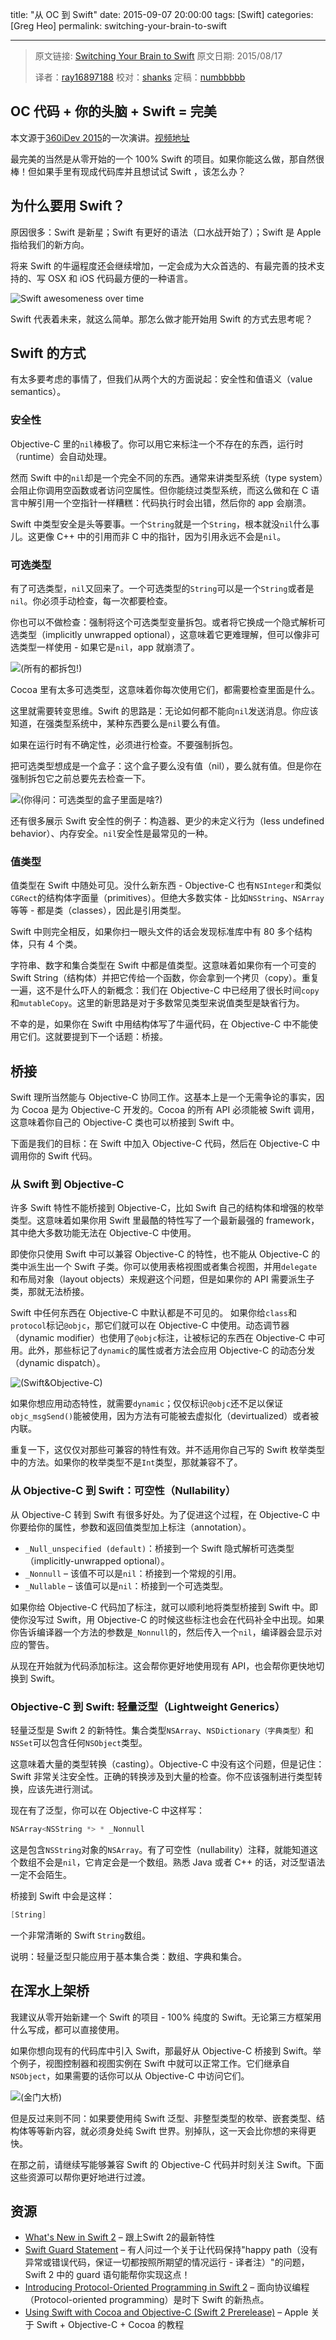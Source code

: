 title: "从 OC 到 Swift"
date: 2015-09-07 20:00:00
tags: [Swift]
categories: [Greg Heo]
permalink: switching-your-brain-to-swift

---
> 原文链接: [Switching Your Brain to Swift](http://gregheo.com/blog/switching-your-brain-to-swift/)
> 原文日期: 2015/08/17
> 
> 译者：[ray16897188](http://www.jianshu.com/users/97c49dfd1f9f/latest_articles)
> 校对：[shanks](http://codebuild.me)
> 定稿：[numbbbbb](https://github.com/numbbbbb)

## OC 代码 + 你的头脑 + Swift = 完美

本文源于[360iDev 2015](http://360idev.com/)的一次演讲。[视频地址](https://vimeopro.com/360conferences/360idev-2015/video/137530879)

最完美的当然是从零开始的一个 100% Swift 的项目。如果你能这么做，那自然很棒！但如果手里有现成代码库并且想试试 Swift ，该怎么办？

<!--more-->

## 为什么要用 Swift？

原因很多：Swift 是新星；Swift 有更好的语法（口水战开始了）；Swift 是 Apple 指给我们的新方向。

将来 Swift 的牛逼程度还会继续增加，一定会成为大众首选的、有最完善的技术支持的、写 OSX 和 iOS 代码最方便的一种语言。

![Swift awesomeness over time](/img/articles/switching-your-brain-to-swift/objs-swift-awesomeness.png)

Swift 代表着未来，就这么简单。那怎么做才能开始用 Swift 的方式去思考呢？

## Swift 的方式

有太多要考虑的事情了，但我们从两个大的方面说起：安全性和值语义（value semantics）。

### 安全性

Objective-C 里的`nil`棒极了。你可以用它来标注一个不存在的东西，运行时（runtime）会自动处理。

然而 Swift 中的`nil`却是一个完全不同的东西。通常来讲类型系统（type system）会阻止你调用空函数或者访问空属性。但你能绕过类型系统，而这么做和在 C 语言中解引用一个空指针一样糟糕：代码执行时会出错，然后你的 app 会崩溃。

Swift 中类型安全是头等要事。一个`String`就是一个`String`，根本就没`nil`什么事儿。这更像 C++ 中的引用而非 C 中的指针，因为引用永远不会是`nil`。

### 可选类型

有了可选类型，`nil`又回来了。一个可选类型的`String`可以是一个`String`或者是`nil`。你必须手动检查，每一次都要检查。

你也可以不做检查：强制将这个可选类型变量拆包。或者将它换成一个隐式解析可选类型（implicitly unwrapped optional），这意味着它更难理解，但可以像非可选类型一样使用 - 如果它是`nil`，app 就崩溃了。

![(所有的都拆包!)](/img/articles/switching-your-brain-to-swift/objs-unwrap.png)

Cocoa 里有太多可选类型，这意味着你每次使用它们，都需要检查里面是什么。

这里就需要转变思维。Swift 的思路是：无论如何都不能向`nil`发送消息。你应该知道，在强类型系统中，某种东西要么是`nil`要么有值。

如果在运行时有不确定性，必须进行检查。不要强制拆包。

把可选类型想成是一个盒子：这个盒子要么没有值（nil），要么就有值。但是你在强制拆包它之前总要先去检查一下。

![(你得问：可选类型的盒子里面是啥?)](/img/articles/switching-your-brain-to-swift/objs-box.jpg)

还有很多展示 Swift 安全性的例子：构造器、更少的未定义行为（less undefined behavior）、内存安全。`nil`安全性是最常见的一种。

### 值类型

值类型在 Swift 中随处可见。没什么新东西 - Objective-C 也有`NSInteger`和类似`CGRect`的结构体字面量（primitives）。但绝大多数实体 - 比如`NSString`、`NSArray`等等 - 都是类（classes），因此是引用类型。

Swift 中则完全相反，如果你扫一眼头文件的话会发现标准库中有 80 多个结构体，只有 4 个类。

字符串、数字和集合类型在 Swift 中都是值类型。这意味着如果你有一个可变的 Swift String（结构体）并把它传给一个函数，你会拿到一个拷贝（copy）。重复一遍，这不是什么吓人的新概念：我们在 Objective-C 中已经用了很长时间`copy`和`mutableCopy`。这里的新思路是对于多数常见类型来说值类型是缺省行为。

不幸的是，如果你在 Swift 中用结构体写了牛逼代码，在 Objective-C 中不能使用它们。这就要提到下一个话题：桥接。

## 桥接

Swift 理所当然能与 Objective-C 协同工作。这基本上是一个无需争论的事实，因为 Cocoa 是为 Objective-C 开发的。Cocoa 的所有 API 必须能被 Swift 调用，这意味着你自己的 Objective-C 类也可以桥接到 Swift 中。

下面是我们的目标：在 Swift 中加入 Objective-C 代码，然后在 Objective-C 中调用你的 Swift 代码。

### 从 Swift 到 Objective-C

许多 Swift 特性不能桥接到 Objective-C，比如 Swift 自己的结构体和增强的枚举类型。这意味着如果你用 Swift 里最酷的特性写了一个最新最强的 framework，其中绝大多数功能无法在 Objective-C 中使用。

即使你只使用 Swift 中可以兼容 Objective-C 的特性，也不能从 Objective-C 的类中派生出一个 Swift 子类。你可以使用表格视图或者集合视图，并用`delegate`和布局对象（layout objects）来规避这个问题，但是如果你的 API 需要派生子类，那就无法桥接。

Swift 中任何东西在 Objective-C 中默认都是不可见的。
如果你给`class`和`protocol`标记`@objc`，那它们就可以在 Objective-C 中使用。动态调节器（dynamic modifier）也使用了`@objc`标注，让被标记的东西在 Objective-C 中可用。此外，那些标记了`dynamic`的属性或者方法会应用 Objective-C 的动态分发（dynamic dispatch）。

![(Swift&Objective-C)](/img/articles/switching-your-brain-to-swift/objs-objc-dynamic.png)

如果你想应用动态特性，就需要`dynamic`；仅仅标识`@objc`还不足以保证`objc_msgSend()`能被使用，因为方法有可能被去虚拟化（devirtualized）或者被内联。

重复一下，这仅仅对那些可兼容的特性有效。并不适用你自己写的 Swift 枚举类型中的方法。如果你的枚举类型不是`Int`类型，那就兼容不了。

### 从 Objective-C 到 Swift：可空性（Nullability）

从 Objective-C 转到 Swift 有很多好处。为了促进这个过程，在 Objective-C 中你要给你的属性，参数和返回值类型加上标注（annotation）。

- `_Null_unspecified (default)`：桥接到一个 Swift 隐式解析可选类型（implicitly-unwrapped optional）。
- `_Nonnull` – 该值不可以是`nil`：桥接到一个常规的引用。
- `_Nullable` – 该值可以是`nil`：桥接到一个可选类型。

如果你给 Objective-C 代码加了标注，就可以顺利地将类型桥接到 Swift 中。即使你没写过 Swift，用 Objective-C 的时候这些标注也会在代码补全中出现。如果你告诉编译器一个方法的参数是`_Nonnull`的，然后传入一个`nil`，编译器会显示对应的警告。

从现在开始就为代码添加标注。这会帮你更好地使用现有 API，也会帮你更快地切换到 Swift。

### Objective-C 到 Swift: 轻量泛型（Lightweight Generics）

轻量泛型是 Swift 2 的新特性。集合类型`NSArray`、`NSDictionary（字典类型）`和`NSSet`可以包含任何`NSObject`类型。

这意味着大量的类型转换（casting）。Objective-C 中没有这个问题，但是记住：Swift 非常关注安全性。正确的转换涉及到大量的检查。你不应该强制进行类型转换，应该先进行测试。

现在有了泛型，你可以在 Objective-C 中这样写：

```objectivec
NSArray<NSString *> * _Nonnull
```

这是包含`NSString`对象的`NSArray`。有了可空性（nullability）注释，就能知道这个数组不会是`nil`，它肯定会是一个数组。熟悉 Java 或者 C++ 的话，对泛型语法一定不会陌生。

桥接到 Swift 中会是这样：

```swift
[String]
```

一个非常清晰的 Swift `String`数组。

说明：轻量泛型只能应用于基本集合类：数组、字典和集合。

## 在浑水上架桥

我建议从零开始新建一个 Swift 的项目 - 100% 纯度的 Swift。无论第三方框架用什么写成，都可以直接使用。

如果你想向现有的代码库中引入 Swift，那最好从 Objective-C 桥接到 Swift。举个例子，视图控制器和视图实例在 Swift 中就可以正常工作。它们继承自`NSObject`，如果需要的话你可以从 Objective-C 中访问它们。

![(金门大桥)](/img/articles/switching-your-brain-to-swift/objs-bridge.jpg)

但是反过来则不同：如果要使用纯 Swift 泛型、非整型类型的枚举、嵌套类型、结构体等等新内容，就必须身处纯 Swift 世界。别掉队，这一天会比你想的来得更快。

在那之前，请继续写能够兼容 Swift 的 Objective-C 代码并时刻关注 Swift。下面这些资源可以帮你更好地进行过渡。

## 资源

- [What's New in Swift 2](http://www.raywenderlich.com/108522/whats-new-in-swift-2) – 跟上Swift 2的最新特性
- [Swift Guard Statement](http://ericcerney.com/swift-guard-statement/) – 有人问过一个关于让代码保持"happy path（没有异常或错误代码，保证一切都按照所期望的情况运行 - 译者注）"的问题，Swift 2 中的 guard 语句能帮你实现这点！
- [Introducing Protocol-Oriented Programming in Swift 2](http://www.raywenderlich.com/109156/introducing-protocol-oriented-programming-in-swift-2) – 面向协议编程（Protocol-oriented programming）是时下 Swift 的新热点。
- [Using Swift with Cocoa and Objective-C (Swift 2 Prerelease)](https://geo.itunes.apple.com/ca/book/using-swift-cocoa-objective/id1002624212?mt=11&at=11l4G6) – Apple 关于 Swift + Objective-C + Cocoa 的教程
